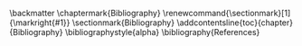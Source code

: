 \backmatter
\chaptermark{Bibliography}
\renewcommand{\sectionmark}[1]{\markright{#1}}
\sectionmark{Bibliography}
\addcontentsline{toc}{chapter}{Bibliography}
\bibliographystyle{alpha}
\bibliography{References}
